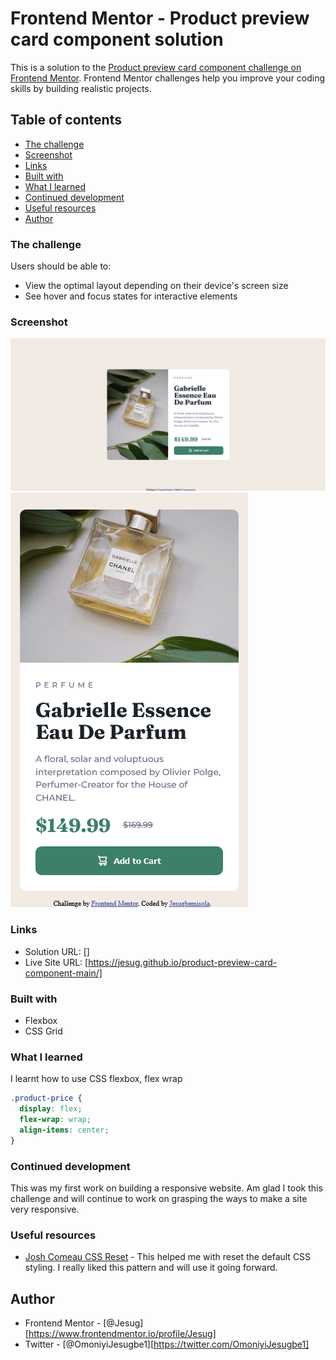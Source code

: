 # Frontend Mentor - Product preview card component solution

This is a solution to the [Product preview card component challenge on Frontend Mentor](https://www.frontendmentor.io/challenges/product-preview-card-component-GO7UmttRfa). Frontend Mentor challenges help you improve your coding skills by building realistic projects. 

## Table of contents

  - [The challenge](#the-challenge)
  - [Screenshot](#screenshot)
  - [Links](#links)
  - [Built with](#built-with)
  - [What I learned](#what-i-learned)
  - [Continued development](#continued-development)
  - [Useful resources](#useful-resources)
  - [Author](#author)



### The challenge

Users should be able to:

- View the optimal layout depending on their device's screen size
- See hover and focus states for interactive elements

### Screenshot

![Desktop Design](images/Screenshot1.png)
![Mobile Design](images/Screenshot2.png)

### Links

- Solution URL: []
- Live Site URL: [https://jesug.github.io/product-preview-card-component-main/]


### Built with

- Flexbox
- CSS Grid

### What I learned

I learnt how to use CSS flexbox, flex wrap

```css
.product-price {
  display: flex;
  flex-wrap: wrap;
  align-items: center;
}
```

### Continued development

This was my first work on building a responsive website. Am glad I took this challenge and will continue to work on grasping the ways to make a site very responsive.


### Useful resources

- [Josh Comeau CSS Reset](https://www.joshwcomeau.com/css/custom-css-reset/) - This helped me with reset the default CSS styling. I really liked this pattern and will use it going forward.


## Author

- Frontend Mentor - [@Jesug][https://www.frontendmentor.io/profile/Jesug]
- Twitter - [@OmoniyiJesugbe1][https://twitter.com/OmoniyiJesugbe1]




